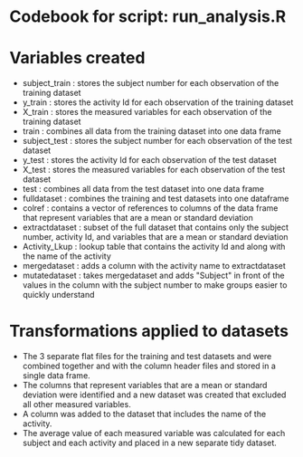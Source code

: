 # Codebook for script: run_analysis.R

# Variables created
 - subject_train : stores the subject number for each observation of the training dataset
 - y_train : stores the activity Id for each observation of the training dataset
 - X_train : stores the measured variables for each observation of the training dataset
 - train : combines all data from the training dataset into one data frame
 - subject_test : stores the subject number for each observation of the test dataset
 - y_test : stores the activity Id for each observation of the test dataset
 - X_test : stores the measured variables for each observation of the test dataset
 - test : combines all data from the test dataset into one data frame
 - fulldataset : combines the training and test datasets into one dataframe
 - colref : contains a vector of references to columns of the data frame that represent variables that are a mean or standard deviation
 - extractdataset : subset of the full dataset that contains only the subject number, activity Id, and variables that are a mean or standard deviation
 - Activity_Lkup : lookup table that contains the activity Id and along with the name of the activity
 - mergedataset : adds a column with the activity name to extractdataset
 - mutatedataset : takes mergedataset and adds "Subject" in front of the values in the column with the subject number to make groups easier to quickly understand

# Transformations applied to datasets
 - The 3 separate flat files for the training and test datasets and were combined together and with the column header files and stored in a single data frame.
 - The columns that represent variables that are a mean or standard deviation were identified and a new dataset was created that excluded all other measured variables.
 - A column was added to the dataset that includes the name of the activity.
 - The average value of each measured variable was calculated for each subject and each activity and placed in a new separate tidy dataset.
